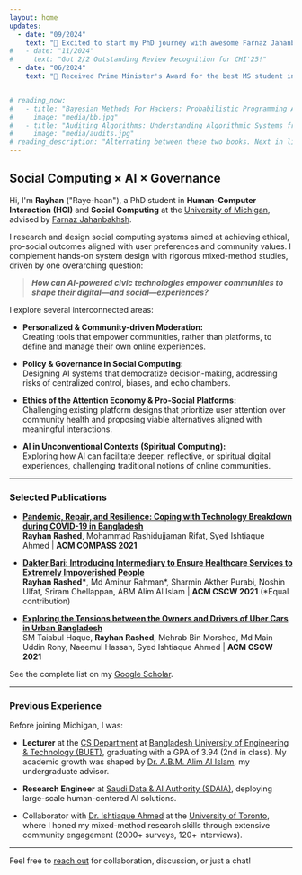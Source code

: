 ```yaml
---
layout: home
updates:
  - date: "09/2024"
    text: "📍 Excited to start my PhD journey with awesome Farnaz Jahanbakhsh!"
#   - date: "11/2024"
#     text: "Got 2/2 Outstanding Review Recognition for CHI'25!"
  - date: "06/2024"
    text: "🏅 Received Prime Minister's Award for the best MS student in the ICT sector in Bangladesh [here]"


# reading_now:
#   - title: "Bayesian Methods For Hackers: Probabilistic Programming And Bayesian Inference"
#     image: "media/bb.jpg"
#   - title: "Auditing Algorithms: Understanding Algorithmic Systems from the Outside In"
#     image: "media/audits.jpg"
# reading_description: "Alternating between these two books. Next in line: <strong>Causal Inference: What If </strong> by Miguel Angel Hernán"
---
```


<h2 class="responsive-heading">Social Computing × AI × Governance</h2>

Hi, I'm **Rayhan** ("Raye-haan"), a PhD student in **Human-Computer Interaction (HCI)** and **Social Computing** at the [University of Michigan](https://www.umich.edu), advised by [Farnaz Jahanbakhsh](https://people.csail.mit.edu/farnazj/).

I research and design social computing systems aimed at achieving ethical, pro-social outcomes aligned with user preferences and community values. I complement hands-on system design with rigorous mixed-method studies, driven by one overarching question:


> **_How can AI-powered civic technologies empower communities to shape their digital—and social—experiences?_**

I explore several interconnected areas:

- **Personalized & Community-driven Moderation:**  
  Creating tools that empower communities, rather than platforms, to define and manage their own online experiences.

- **Policy & Governance in Social Computing:**  
  Designing AI systems that democratize decision-making, addressing risks of centralized control, biases, and echo chambers.

- **Ethics of the Attention Economy & Pro-Social Platforms:**  
  Challenging existing platform designs that prioritize user attention over community health and proposing viable alternatives aligned with meaningful interactions.

- **AI in Unconventional Contexts (Spiritual Computing):**  
  Exploring how AI can facilitate deeper, reflective, or spiritual digital experiences, challenging traditional notions of online communities.

---

### Selected Publications

- **[Pandemic, Repair, and Resilience: Coping with Technology Breakdown during COVID-19 in Bangladesh](/content/papers/pandemic_repair.pdf)**  
  **Rayhan Rashed**, Mohammad Rashidujjaman Rifat, Syed Ishtiaque Ahmed | **ACM COMPASS 2021**

- **[Dakter Bari: Introducing Intermediary to Ensure Healthcare Services to Extremely Impoverished People](/content/papers/dakter_bari.pdf)**  
  **Rayhan Rashed\***, Md Aminur Rahman\*, Sharmin Akther Purabi, Noshin Ulfat, Sriram Chellappan, ABM Alim Al Islam | **ACM CSCW 2021** (*Equal contribution)

- **[Exploring the Tensions between the Owners and Drivers of Uber Cars in Urban Bangladesh](/content/papers/uber.pdf)**  
  SM Taiabul Haque, **Rayhan Rashed**, Mehrab Bin Morshed, Md Main Uddin Rony, Naeemul Hassan, Syed Ishtiaque Ahmed | **ACM CSCW 2021**

See the complete list on my [Google Scholar](https://scholar.google.com/citations?user=6O9kQYAAAAAJ).

---

### Previous Experience

Before joining Michigan, I was:

- **Lecturer** at the [CS Department](https://cse.buet.ac.bd/) at [Bangladesh University of Engineering & Technology (BUET)](https://www.buet.ac.bd/), graduating with a GPA of 3.94 (2nd in class). My academic growth was shaped by [Dr. A.B.M. Alim Al Islam](https://sites.google.com/site/abmalimalislam/publications), my undergraduate advisor.

- **Research Engineer** at [Saudi Data & AI Authority (SDAIA)](https://sdaia.gov.sa/), deploying large-scale human-centered AI solutions.

- Collaborator with [Dr. Ishtiaque Ahmed](http://ishtiaque.net) at the [University of Toronto](http://cs.toronto.edu/), where I honed my mixed-method research skills through extensive community engagement (2000+ surveys, 120+ interviews).

---

Feel free to [reach out](mailto:rayrash@umich.edu) for collaboration, discussion, or just a chat!
